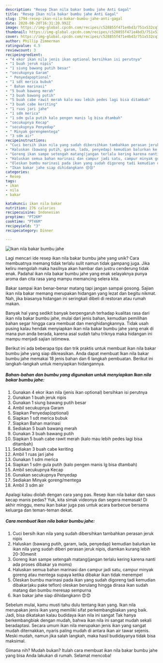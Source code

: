 ```yaml
---
description: "Resep Ikan nila bakar bumbu jahe Anti Gagal"
title: "Resep Ikan nila bakar bumbu jahe Anti Gagal"
slug: 1794-resep-ikan-nila-bakar-bumbu-jahe-anti-gagal
date: 2020-08-20T16:31:20.992Z
image: https://img-global.cpcdn.com/recipes/c528855f471e4bd3/751x532cq70/ikan-nila-bakar-bumbu-jahe-foto-resep-utama.jpg
thumbnail: https://img-global.cpcdn.com/recipes/c528855f471e4bd3/751x532cq70/ikan-nila-bakar-bumbu-jahe-foto-resep-utama.jpg
cover: https://img-global.cpcdn.com/recipes/c528855f471e4bd3/751x532cq70/ikan-nila-bakar-bumbu-jahe-foto-resep-utama.jpg
author: Phillip Zimmerman
ratingvalue: 4.5
reviewcount: 3
recipeingredient:
- "4 ekor ikan nila jenis ikan optional bersihkan isi perutnya"
- "1 buah jeruk nipis"
- "1 siung bawang putih besar"
- "secukupnya Garam"
- " Penyedapoptional"
- "1 sdt merica bubuk"
- " Bahan marinasi"
- "5 buah bawang merah"
- "3 buah bawang putih"
- "5 buah cabe rawit merah kalo mau lebih pedes lagi bisa ditambah"
- "3 buah cabe keriting"
- "1 ruas jari jahe"
- "1 sdm merica"
- "1 sdm gula putih kalo pengen manis lg bisa dtambah"
- "secukupnya Kecap"
- "secukupnya Penyedap"
- " Minyak gorengmentega"
- "3 sdm air"
recipeinstructions:
- "Cuci bersih ikan nila yang sudah dibersihkan tambahkan perasan jeruk nipis"
- "Haluskan (bawang putih, garam, lada, penyedap) kemudian balurkan ke ikan nila yang sudah diberi perasan jeruk nipis, diamkan kurang lebih 20-30menit"
- "Goreng ikan sampe setengah matang(jangan terlalu kering karena nanti ada proses dibakar ya moms)"
- "Haluskan semua bahan marinasi dan campur jadi satu, campur minyak goreng atau mentega supaya ketika dibakar ikan tidak menempel"
- "Oleskan bumbu marinasi pada ikan yang sudah digoreng tadi kemudian dibakar(aku pake teflon) oleskan berulang hingga dirasa ikan sudah matang dan bumbu meresap sempurna"
- "Ikan bakar jahe siap dihidangkann 😍😍"
categories:
- Resep
tags:
- ikan
- nila
- bakar

katakunci: ikan nila bakar 
nutrition: 276 calories
recipecuisine: Indonesian
preptime: "PT26M"
cooktime: "PT46M"
recipeyield: "3"
recipecategory: Dinner

---
```



![Ikan nila bakar bumbu jahe](https://img-global.cpcdn.com/recipes/c528855f471e4bd3/751x532cq70/ikan-nila-bakar-bumbu-jahe-foto-resep-utama.jpg)

Lagi mencari ide resep ikan nila bakar bumbu jahe yang unik? Cara membuatnya memang tidak terlalu sulit namun tidak gampang juga. Jika keliru mengolah maka hasilnya akan hambar dan justru cenderung tidak enak. Padahal ikan nila bakar bumbu jahe yang enak selayaknya punya aroma dan cita rasa yang mampu memancing selera kita.

Bakar sampai ikan benar-benar matang tapi jangan sampai gosong. Sajian ikan nila bakar memang merupakan hidangan yang lezat dan begitu nikmat. Nah, jika biasanya hidangan ini seringkali dibeli di restoran atau rumah makan.

Banyak hal yang sedikit banyak berpengaruh terhadap kualitas rasa dari ikan nila bakar bumbu jahe, mulai dari jenis bahan, kemudian pemilihan bahan segar hingga cara membuat dan menghidangkannya. Tidak usah pusing kalau hendak menyiapkan ikan nila bakar bumbu jahe yang enak di mana pun anda berada, karena asal sudah tahu triknya maka hidangan ini mampu menjadi sajian istimewa.


Berikut ini ada beberapa tips dan trik praktis untuk membuat ikan nila bakar bumbu jahe yang siap dikreasikan. Anda dapat membuat Ikan nila bakar bumbu jahe memakai 18 jenis bahan dan 6 langkah pembuatan. Berikut ini langkah-langkah untuk menyiapkan hidangannya.

<!--inarticleads1-->

##### Bahan-bahan dan bumbu yang digunakan untuk menyiapkan Ikan nila bakar bumbu jahe:

1. Gunakan 4 ekor ikan nila (jenis ikan optional) bersihkan isi perutnya
1. Gunakan 1 buah jeruk nipis
1. Gunakan 1 siung bawang putih besar
1. Ambil secukupnya Garam
1. Siapkan  Penyedap(optional)
1. Siapkan 1 sdt merica bubuk
1. Siapkan  Bahan marinasi
1. Sediakan 5 buah bawang merah
1. Gunakan 3 buah bawang putih
1. Siapkan 5 buah cabe rawit merah (kalo mau lebih pedes lagi bisa ditambah)
1. Sediakan 3 buah cabe keriting
1. Ambil 1 ruas jari jahe
1. Gunakan 1 sdm merica
1. Siapkan 1 sdm gula putih (kalo pengen manis lg bisa dtambah)
1. Ambil secukupnya Kecap
1. Gunakan secukupnya Penyedap
1. Sediakan  Minyak goreng/mentega
1. Ambil 3 sdm air


Apalagi kalau diolah dengan cara yang pas. Resep ikan nila bakar dan saus kecap manis pedas? Yuk, kita simak videonya dan segera memasak! Di akhir minggu, menu ikan bakar juga pas untuk acara barbecue bersama keluarga dan teman-teman dekat. 

<!--inarticleads2-->

##### Cara membuat Ikan nila bakar bumbu jahe:

1. Cuci bersih ikan nila yang sudah dibersihkan tambahkan perasan jeruk nipis
1. Haluskan (bawang putih, garam, lada, penyedap) kemudian balurkan ke ikan nila yang sudah diberi perasan jeruk nipis, diamkan kurang lebih 20-30menit
1. Goreng ikan sampe setengah matang(jangan terlalu kering karena nanti ada proses dibakar ya moms)
1. Haluskan semua bahan marinasi dan campur jadi satu, campur minyak goreng atau mentega supaya ketika dibakar ikan tidak menempel
1. Oleskan bumbu marinasi pada ikan yang sudah digoreng tadi kemudian dibakar(aku pake teflon) oleskan berulang hingga dirasa ikan sudah matang dan bumbu meresap sempurna
1. Ikan bakar jahe siap dihidangkann 😍😍


Sebelum mulai, kamu musti tahu dulu tentang ikan yang. Ikan nila merupakan jenis ikan yang memiliki sifat perkembangbiakan yang baik. Jadi, bisa dikatakan kalau budidaya ikan nila ini sangat Tak hanya berkembangbiak dengan mudah, bahwa ikan nila ini sangat mudah sekali beradaptasi. Secara umum ikan nila merupakan jenis ikan yang sangat mudah diternakkan, nyaris paling mudah di antara ikan air tawar sejenis. Meski mudah, namun jika salah langkah, maka hasil budidayanya tidak bisa maksimal. 

Gimana nih? Mudah bukan? Itulah cara membuat ikan nila bakar bumbu jahe yang bisa Anda lakukan di rumah. Selamat mencoba!
